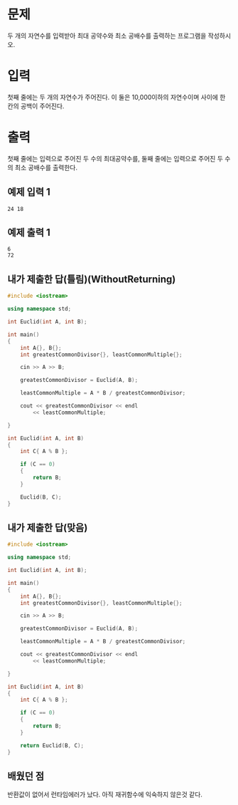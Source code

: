 문제
=======
두 개의 자연수를 입력받아 최대 공약수와 최소 공배수를 출력하는 프로그램을 작성하시오.

입력
======
첫째 줄에는 두 개의 자연수가 주어진다. 이 둘은 10,000이하의 자연수이며 사이에 한 칸의 공백이 주어진다.

출력
=======
첫째 줄에는 입력으로 주어진 두 수의 최대공약수를, 둘째 줄에는 입력으로 주어진 두 수의 최소 공배수를 출력한다.

예제 입력 1 
---------
```
24 18
```
예제 출력 1 
---------
```
6
72
```

내가 제출한 답(틀림)(WithoutReturning)
-------------
```cpp
#include <iostream>

using namespace std;

int Euclid(int A, int B);

int main()
{
	int A{}, B{};
	int greatestCommonDivisor{}, leastCommonMultiple{};

	cin >> A >> B;

	greatestCommonDivisor = Euclid(A, B);

	leastCommonMultiple = A * B / greatestCommonDivisor;

	cout << greatestCommonDivisor << endl
		<< leastCommonMultiple;

}

int Euclid(int A, int B)
{
	int C{ A % B };

	if (C == 0)
	{
		return B;
	}

	Euclid(B, C);
}
```

내가 제출한 답(맞음)
------------------
```cpp
#include <iostream>

using namespace std;

int Euclid(int A, int B);

int main()
{
	int A{}, B{};
	int greatestCommonDivisor{}, leastCommonMultiple{};

	cin >> A >> B;

	greatestCommonDivisor = Euclid(A, B);

	leastCommonMultiple = A * B / greatestCommonDivisor;

	cout << greatestCommonDivisor << endl
		<< leastCommonMultiple;

}

int Euclid(int A, int B)
{
	int C{ A % B };

	if (C == 0)
	{
		return B;
	}

	return Euclid(B, C);
}
```

배웠던 점
-------------

반환값이 없어서 런타임에러가 났다.
아직 재귀함수에 익숙하지 않은것 같다.
